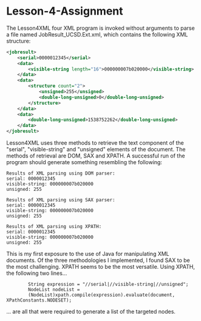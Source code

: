 # Lesson-4-Assignment

The  Lesson4XML four XML program is invoked without arguments to parse a file
named JobResult_UCSD.Ext.xml, which contains the following XML structure:
```xml
<jobresult>
    <serial>0000012345</serial>
    <data>
        <visible-string length="16">000000007b020000</visible-string>
    </data>
    <data>
        <structure count="2">
            <unsigned>255</unsigned>
            <double-long-unsigned>0</double-long-unsigned>
        </structure>
    </data>
    <data>
        <double-long-unsigned>1538752262</double-long-unsigned>
    </data>
</jobresult>
```
Lesson4XML uses three methods to retrieve the text component of the "serial",
"visible-string"  and "unsigned"  elements of  the document.  The methods  of
retrieval  are  DOM, SAX  and XPATH.  A successful run  of the program should
generate something resembling the following:
```
Results of XML parsing using DOM parser:
serial: 0000012345
visible-string: 000000007b020000
unsigned: 255

Results of XML parsing using SAX parser:
serial: 0000012345
visible-string: 000000007b020000
unsigned: 255

Results of XML parsing using XPATH:
serial: 0000012345
visible-string: 000000007b020000
unsigned: 255
```
This  is my first exposure to the use of Java for manipulating XML documents.
Of  the  three methodologies  I  implemented,  I found  SAX  to  be the  most
challenging. XPATH seems to be the most versatile. Using XPATH, the following
two lines…
```
        String expression = "//serial|//visible-string|//unsigned";
        NodeList nodeList =
        (NodeList)xpath.compile(expression).evaluate(document, XPathConstants.NODESET);
```
… are all  that were required to generate a list of the targeted  nodes.
